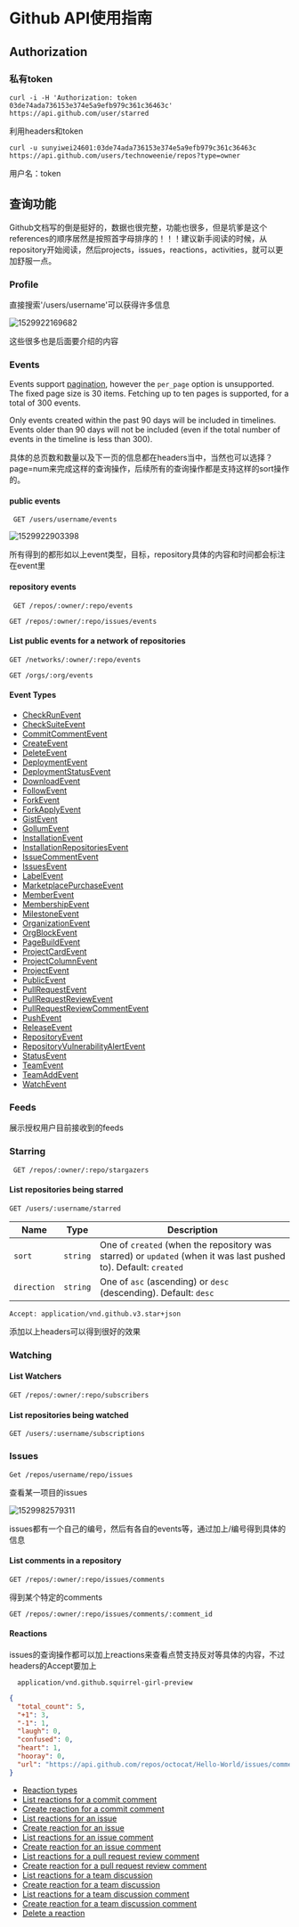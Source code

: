 # Github API使用指南

## Authorization

### 私有token

`` curl -i -H 'Authorization: token 03de74ada736153e374e5a9efb979c361c36463c' https://api.github.com/user/starred ``

利用headers和token

``curl -u sunyiwei24601:03de74ada736153e374e5a9efb979c361c36463c https://api.github.com/users/technoweenie/repos?type=owner``

用户名：token

## 查询功能

​	Github文档写的倒是挺好的，数据也很完整，功能也很多，但是坑爹是这个references的顺序居然是按照首字母排序的！！！建议新手阅读的时候，从repository开始阅读，然后projects，issues，reactions，activities，就可以更加舒服一点。

### Profile

直接搜索'/users/username'可以获得许多信息

![1529922169682](1529922169682.png)



这些很多也是后面要介绍的内容

### Events

Events support [pagination](https://developer.github.com/v3/#pagination), however the `per_page` option is unsupported. The fixed page size is 30 items. Fetching up to ten pages is supported, for a total of 300 events.

Only events created within the past 90 days will be included in timelines. Events older than 90 days will not be included (even if the total number of events in the timeline is less than 300).

具体的总页数和数量以及下一页的信息都在headers当中，当然也可以选择？page=num来完成这样的查询操作，后续所有的查询操作都是支持这样的sort操作的。

#### public events

`` GET /users/username/events``

![1529922903398](1529922903398.png)

所有得到的都形如以上event类型，目标，repository具体的内容和时间都会标注在event里

#### repository events

`` GET /repos/:owner/:repo/events``

``GET /repos/:owner/:repo/issues/events``

#### List public events for a network of repositories

``GET /networks/:owner/:repo/events``

``GET /orgs/:org/events``

#### Event Types

- [CheckRunEvent](https://developer.github.com/v3/activity/events/types/#checkrunevent)
- [CheckSuiteEvent](https://developer.github.com/v3/activity/events/types/#checksuiteevent)
- [CommitCommentEvent](https://developer.github.com/v3/activity/events/types/#commitcommentevent)
- [CreateEvent](https://developer.github.com/v3/activity/events/types/#createevent)
- [DeleteEvent](https://developer.github.com/v3/activity/events/types/#deleteevent)
- [DeploymentEvent](https://developer.github.com/v3/activity/events/types/#deploymentevent)
- [DeploymentStatusEvent](https://developer.github.com/v3/activity/events/types/#deploymentstatusevent)
- [DownloadEvent](https://developer.github.com/v3/activity/events/types/#downloadevent)
- [FollowEvent](https://developer.github.com/v3/activity/events/types/#followevent)
- [ForkEvent](https://developer.github.com/v3/activity/events/types/#forkevent)
- [ForkApplyEvent](https://developer.github.com/v3/activity/events/types/#forkapplyevent)
- [GistEvent](https://developer.github.com/v3/activity/events/types/#gistevent)
- [GollumEvent](https://developer.github.com/v3/activity/events/types/#gollumevent)
- [InstallationEvent](https://developer.github.com/v3/activity/events/types/#installationevent)
- [InstallationRepositoriesEvent](https://developer.github.com/v3/activity/events/types/#installationrepositoriesevent)
- [IssueCommentEvent](https://developer.github.com/v3/activity/events/types/#issuecommentevent)
- [IssuesEvent](https://developer.github.com/v3/activity/events/types/#issuesevent)
- [LabelEvent](https://developer.github.com/v3/activity/events/types/#labelevent)
- [MarketplacePurchaseEvent](https://developer.github.com/v3/activity/events/types/#marketplacepurchaseevent)
- [MemberEvent](https://developer.github.com/v3/activity/events/types/#memberevent)
- [MembershipEvent](https://developer.github.com/v3/activity/events/types/#membershipevent)
- [MilestoneEvent](https://developer.github.com/v3/activity/events/types/#milestoneevent)
- [OrganizationEvent](https://developer.github.com/v3/activity/events/types/#organizationevent)
- [OrgBlockEvent](https://developer.github.com/v3/activity/events/types/#orgblockevent)
- [PageBuildEvent](https://developer.github.com/v3/activity/events/types/#pagebuildevent)
- [ProjectCardEvent](https://developer.github.com/v3/activity/events/types/#projectcardevent)
- [ProjectColumnEvent](https://developer.github.com/v3/activity/events/types/#projectcolumnevent)
- [ProjectEvent](https://developer.github.com/v3/activity/events/types/#projectevent)
- [PublicEvent](https://developer.github.com/v3/activity/events/types/#publicevent)
- [PullRequestEvent](https://developer.github.com/v3/activity/events/types/#pullrequestevent)
- [PullRequestReviewEvent](https://developer.github.com/v3/activity/events/types/#pullrequestreviewevent)
- [PullRequestReviewCommentEvent](https://developer.github.com/v3/activity/events/types/#pullrequestreviewcommentevent)
- [PushEvent](https://developer.github.com/v3/activity/events/types/#pushevent)
- [ReleaseEvent](https://developer.github.com/v3/activity/events/types/#releaseevent)
- [RepositoryEvent](https://developer.github.com/v3/activity/events/types/#repositoryevent)
- [RepositoryVulnerabilityAlertEvent](https://developer.github.com/v3/activity/events/types/#repositoryvulnerabilityalertevent)
- [StatusEvent](https://developer.github.com/v3/activity/events/types/#statusevent)
- [TeamEvent](https://developer.github.com/v3/activity/events/types/#teamevent)
- [TeamAddEvent](https://developer.github.com/v3/activity/events/types/#teamaddevent)
- [WatchEvent](https://developer.github.com/v3/activity/events/types/#watchevent)

### Feeds

展示授权用户目前接收到的feeds

### Starring

`` GET /repos/:owner/:repo/stargazers``

#### List repositories being starred

``GET /users/:username/starred``

| Name        | Type     | Description                                                  |
| ----------- | -------- | ------------------------------------------------------------ |
| `sort`      | `string` | One of `created` (when the repository was starred) or `updated` (when it was last pushed to). Default: `created` |
| `direction` | `string` | One of `asc` (ascending) or `desc` (descending). Default: `desc` |

``Accept: application/vnd.github.v3.star+json``

添加以上headers可以得到很好的效果

### Watching

#### List Watchers

``GET /repos/:owner/:repo/subscribers``

#### List repositories being watched

```
GET /users/:username/subscriptions
```

### Issues

```Get /repos/username/repo/issues```

查看某一项目的issues

![1529982579311](C:\Users\Carl\PycharmProjects\Gitrating\1529982579311.png)

issues都有一个自己的编号，然后有各自的events等，通过加上/编号得到具体的信息

#### List comments in a repository

```
GET /repos/:owner/:repo/issues/comments
```

得到某个特定的comments

```
GET /repos/:owner/:repo/issues/comments/:comment_id
```

#### Reactions

issues的查询操作都可以加上reactions来查看点赞支持反对等具体的内容，不过headers的Accept要加上

```
  application/vnd.github.squirrel-girl-preview
```

```json
{
  "total_count": 5,
  "+1": 3,
  "-1": 1,
  "laugh": 0,
  "confused": 0,
  "heart": 1,
  "hooray": 0,
  "url": "https://api.github.com/repos/octocat/Hello-World/issues/comments/1/reactions"
}
```

- [Reaction types](https://developer.github.com/v3/reactions/#reaction-types)
- [List reactions for a commit comment](https://developer.github.com/v3/reactions/#list-reactions-for-a-commit-comment)
- [Create reaction for a commit comment](https://developer.github.com/v3/reactions/#create-reaction-for-a-commit-comment)
- [List reactions for an issue](https://developer.github.com/v3/reactions/#list-reactions-for-an-issue)
- [Create reaction for an issue](https://developer.github.com/v3/reactions/#create-reaction-for-an-issue)
- [List reactions for an issue comment](https://developer.github.com/v3/reactions/#list-reactions-for-an-issue-comment)
- [Create reaction for an issue comment](https://developer.github.com/v3/reactions/#create-reaction-for-an-issue-comment)
- [List reactions for a pull request review comment](https://developer.github.com/v3/reactions/#list-reactions-for-a-pull-request-review-comment)
- [Create reaction for a pull request review comment](https://developer.github.com/v3/reactions/#create-reaction-for-a-pull-request-review-comment)
- [List reactions for a team discussion](https://developer.github.com/v3/reactions/#list-reactions-for-a-team-discussion)
- [Create reaction for a team discussion](https://developer.github.com/v3/reactions/#create-reaction-for-a-team-discussion)
- [List reactions for a team discussion comment](https://developer.github.com/v3/reactions/#list-reactions-for-a-team-discussion-comment)
- [Create reaction for a team discussion comment](https://developer.github.com/v3/reactions/#create-reaction-for-a-team-discussion-comment)
- [Delete a reaction](https://developer.github.com/v3/reactions/#delete-a-reaction)

